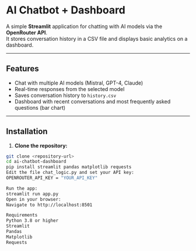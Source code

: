 # AI Chatbot + Dashboard

A simple **Streamlit** application for chatting with AI models via the **OpenRouter API**.  
It stores conversation history in a CSV file and displays basic analytics on a dashboard.

---

## Features

- Chat with multiple AI models (Mistral, GPT-4, Claude)  
- Real-time responses from the selected model  
- Saves conversation history to `history.csv`  
- Dashboard with recent conversations and most frequently asked questions (bar chart)  

---

## Installation

1. **Clone the repository:**

```bash
git clone <repository-url>
cd ai-chatbot-dashboard
pip install streamlit pandas matplotlib requests
Edit the file chat_logic.py and set your API key:
OPENROUTER_API_KEY = "YOUR_API_KEY"

Run the app:
streamlit run app.py
Open in your browser:
Navigate to http://localhost:8501

Requirements
Python 3.8 or higher
Streamlit
Pandas
Matplotlib
Requests
